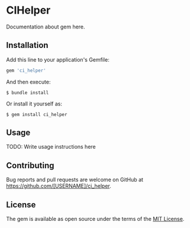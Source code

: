 # CIHelper

Documentation about gem here.

## Installation

Add this line to your application's Gemfile:

```ruby
gem 'ci_helper'
```

And then execute:

    $ bundle install

Or install it yourself as:

    $ gem install ci_helper

## Usage

TODO: Write usage instructions here

## Contributing

Bug reports and pull requests are welcome on GitHub at https://github.com/[USERNAME]/ci_helper.


## License

The gem is available as open source under the terms of the [MIT License](https://opensource.org/licenses/MIT).
